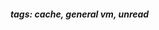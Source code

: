<!-- Please prefix the notes with the date as in [22/12/2020] -->

##### tags: cache, general vm, unread